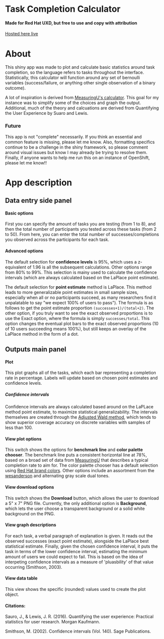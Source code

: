 # Task Completion Calculator
#### Made for Red Hat UXD, but free to use and copy with attribution

[Hosted here live](https://rh-uxd.shinyapps.io/shiny_task/)

# About

This shiny app was made to plot and calculate basic statistics around task completion, so the language refers to tasks throughout the interface. Statistically, this calculator will function around any set of bernoulli variables (success/failure, or anything other single observation of a binary outcome).

A lot of inspiration is derived from [MeasuringU's calculator](https://measuringu.com/wald/). This goal for my instance was to simplify some of the choices and graph the output. Additional, much of the theory and calcuations are derived from Quantifying the User Experience by Suaro and Lewis.

  ### Future
  
This app is not "complete" necessarily. If you think an essential and common feature is missing, please let me know. Also, formatting specifics continue to be a challenge in the shiny framework, so please comment around visual issues but know I may already be trying to resolve them. Finally, if anyone wants to help me run this on an instance of OpenShift, please let me know!!
  
# App description

## Data entry side panel
  
   #### Basic options

First you can specify the amount of tasks you are testing (from 1 to 8), and then the total number of participants you tested across these tasks (from 2 to 50). From here, you can enter the total number of successes/completions you observed across the participants for each task.

  #### Advanced options

The default selection for **confidence levels** is 95%, which uses a z-equivalent of 1.96 is all the subsequent calculations. Other options range from 80% to 99%. This selection is mainy used to calculate the confidence intervals (which are always calculated based on the LaPlace point estimate). 

The default selection for **point estimate** method is LaPlace. This method leads to more generalizable point estimates in small sample sizes, especially when all or no participants succeed, as many researchers find it unpalatable to say "we expect 100% of users to pass"). The formula is as follows to get the point estimate proportion `(successes+1)/(total+2)`. The other option, if you truly want to see the exact observed proportions is to use the Exact option, where the formula is simply `successes/total`. This option changes the eventual plot bars to the exact observed proportions (10 of 10 users succeeding means 100%), but still keeps an overlay of the LaPlace method in the form of a dot.

## Outputs main panel

  #### Plot
  
This plot graphs all of the tasks, which each bar representing a completion rate in percentage. Labels will update based on chosen point estimates and confidence levels.

  ##### Confidence intervals
  
Confidence intervals are always calculated based around on the LaPLace method point estimate, to maximize statistical generalizability. The intervals themselves are created through the [Adjusted Wald method](http://journals.sagepub.com/doi/abs/10.3102/1076998611411915?journalCode=jebb), which tends to show superior coverage accuracy on discrete variables with samples of less than 100. 

  #### View plot options
  
This switch shows the options for **benchmark line** and **color palette chooser**. The benchmark line puts a consistent horizontal line at 78%, based on a broad set of data from [MeasuringU](https://measuringu.com/task-completion/) that describes a typical completion rate to aim for. The color palette chooser has a default selection using [Red Hat brand colors](https://brand.redhat.com/elements/color/). Other options include an assortment from the [wesanderson](https://cran.r-project.org/web/packages/wesanderson/index.html) and alternating gray scale dual tones. 

  #### View download options
  
This switch shows the **Download** button, which allows the user to download a 5" x 7" PNG file. Currently, the only additional option is **Background**, which lets the user choose a transparent background or a solid white background on the PNG.

  #### View graph descriptions
  
For each task, a verbal paragraph of explanation is given. It reads out the observed successes (exact point estimate), alongside the LaPlace best statistical estimate. Finally, given the chosen confidence interval, it puts the task in terms of the lower confidence interval, estimating the minimum amount of users we could expect to fail. This is based on the idea of interpeting confidence intervals as a measure of 'pluasbility' of that value occurring (Smithson, 2003). 

  #### View data table

This view shows the specific (rounded) values used to create the plot object.

  #### Citations:

Sauro, J., & Lewis, J. R. (2016). Quantifying the user experience: Practical statistics for user research. Morgan Kaufmann.

Smithson, M. (2002). Confidence intervals (Vol. 140). Sage Publications.
